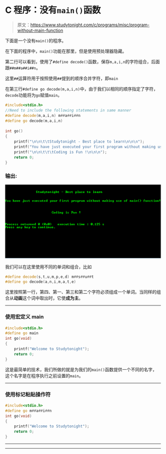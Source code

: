 # C 程序：没有`main()`函数

> 原文：<https://www.studytonight.com/c/programs/misc/program-without-main-function>

下面是一个没有`main()`的程序。

在下面的程序中，`main()`功能在那里，但是使用预处理器隐藏。

第二行可以看到，使用了`#define decode()`函数，保存`m,a,i,n`的字符组合，后面跟`##m##a##i##n`。

这里`##`运算符用于按照使用`##`提到的顺序合并字符，即`main`

在第三行`#define go decode(m,a,i,n)`中，由于我们以相同的顺序指定了字符，`decode`功能将为`go`赋值`main`。

```cpp
#include<stdio.h>
//Need to include the following statements in same manner
#define decode(m,a,i,n) m##a##i##n
#define go decode(m,a,i,n)

int go()
{
    printf("\n\n\t\tStudytonight - Best place to learn\n\n\n");
    printf("You have just executed your first program without making use of main() function!\n");
    printf("\n\n\t\t\tCoding is Fun !\n\n\n");
    return 0;
}
```

### 输出:

![Program without main() function](img/68cea073daba2ebf2b55425fe4eb0c5b.png)

我们可以在这里使用不同的单词和组合，比如

```cpp
#define decode(s,t,u,m,p,e,d) m##s##u##t
#define go decode(a,n,i,m,a,t,e)
```

这里按照第一行，第四、第一、第三和第二个字符必须组成一个单词。当同样的组合从**动画**这个词中取出时，它使**成为主**。

* * *

### 使用宏定义 main

```cpp
#include<stdio.h>
#define go main
int go(void)
{
    printf("Welcome to Studytonight");
    return 0;
}
```

这是最简单的技术，我们所做的就是为我们的`main()`函数提供一个不同的名字，这个名字是在程序执行之前设置的`main`。

* * *

### 使用标记粘贴操作符

```cpp
#include<stdio.h>
#define go m##a##i##n
int go(void)
{
    printf("Welcome to Studytonight");
    return 0;
}
```

* * *

* * *